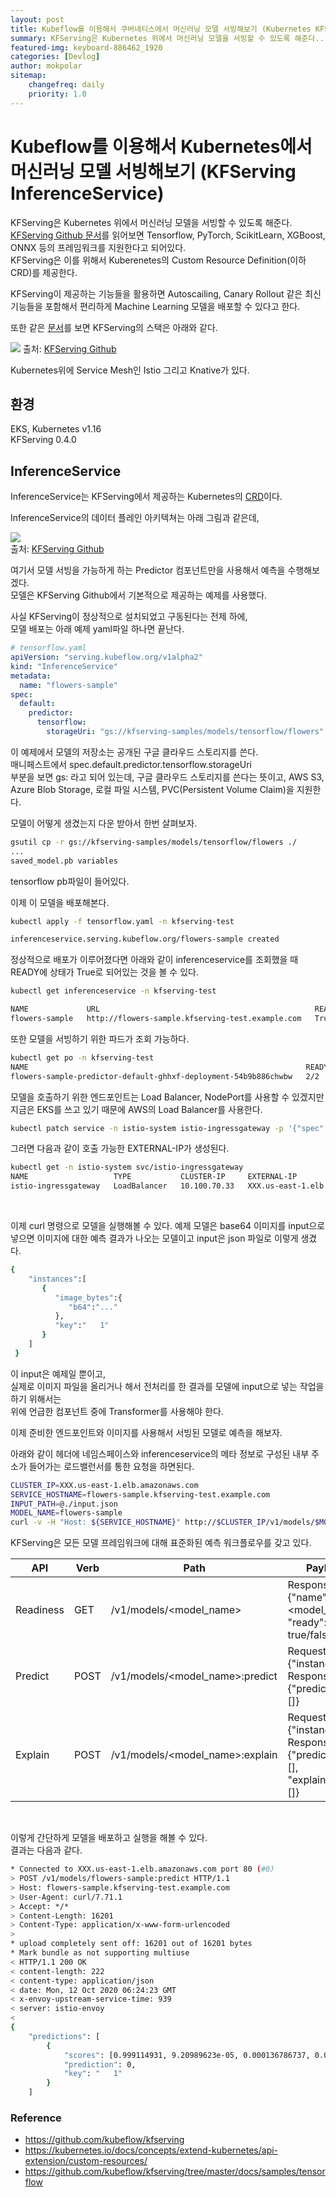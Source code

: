 ```yaml
---
layout: post
title: Kubeflow를 이용해서 쿠버네티스에서 머신러닝 모델 서빙해보기 (Kubernetes KFServing InferenceService)
summary: KFServing은 Kubernetes 위에서 머신러닝 모델을 서빙할 수 있도록 해준다.....
featured-img: keyboard-886462_1920
categories: [Devlog]
author: mokpolar
sitemap:
    changefreq: daily
    priority: 1.0
---
```


# Kubeflow를 이용해서 Kubernetes에서 머신러닝 모델 서빙해보기 (KFServing InferenceService)

KFServing은 Kubernetes 위에서 머신러닝 모델을 서빙할 수 있도록 해준다.  
[KFServing Github 문서](https://github.com/kubeflow/kfserving)를 읽어보면 Tensorflow, PyTorch, ScikitLearn, XGBoost, ONNX 등의 프레임워크를 지원한다고 되어있다.  
KFServing은 이를 위해서 Kuberenetes의 Custom Resource Definition(이하 CRD)를 제공한다.  

KFServing이 제공하는 기능들을 활용하면 Autoscailing, Canary Rollout 같은 최신 기능들을 포함해서 편리하게 Machine Learning 모델을 배포할 수 있다고 한다.  

또한 같은 [문서](https://github.com/kubeflow/kfserving)를 보면 KFServing의 스택은 아래와 같다. 

![](./../assets/img/posts/2020-10-11-01-01-01.png)
출처: [KFServing Github](https://github.com/kubeflow/kfserving)

Kubernetes위에 Service Mesh인 Istio 그리고 Knative가 있다. 

## 환경

EKS, Kubernetes v1.16  
KFServing 0.4.0

## InferenceService

InferenceService는 KFServing에서 제공하는 Kubernetes의 [CRD](https://kubernetes.io/docs/concepts/extend-kubernetes/api-extension/custom-resources/)이다.  

InferenceService의 데이터 플레인 아키텍쳐는 아래 그림과 같은데, 

![](./../assets/img/posts/2020-10-11-01-01-02.jpg)  
출처: [KFServing Github](https://github.com/kubeflow/kfserving)


여기서 모델 서빙을 가능하게 하는 Predictor 컴포넌트만을 사용해서 예측을 수행해보겠다.  
모델은 KFServing Github에서 기본적으로 제공하는 예제를 사용했다. 

사실 KFServing이 정상적으로 설치되었고 구동된다는 전제 하에,  
모델 배포는 아래 예제 yaml파일 하나면 끝난다. 


```yaml
# tensorflow.yaml
apiVersion: "serving.kubeflow.org/v1alpha2"
kind: "InferenceService"
metadata:
  name: "flowers-sample"
spec:
  default:
    predictor:
      tensorflow:
        storageUri: "gs://kfserving-samples/models/tensorflow/flowers"
```


이 예제에서 모델의 저장소는 공개된 구글 클라우드 스토리지를 쓴다.  
매니페스트에서 
spec.default.predictor.tensorflow.storageUri  
부분을 보면 gs: 라고 되어 있는데, 구글 클라우드 스토리지를 쓴다는 뜻이고, 
AWS S3, Azure Blob Storage, 로컬 파일 시스템, PVC(Persistent Volume Claim)을 지원한다. 

모델이 어떻게 생겼는지 다운 받아서 한번 살펴보자. 

```sh
gsutil cp -r gs://kfserving-samples/models/tensorflow/flowers ./
...
saved_model.pb variables
```
tensorflow pb파일이 들어있다.  

이제 이 모델을 배포해본다.  

```sh
kubectl apply -f tensorflow.yaml -n kfserving-test

inferenceservice.serving.kubeflow.org/flowers-sample created
```

정상적으로 배포가 이루어졌다면 아래와 같이 inferenceservice를 조회했을 때 READY에 상태가 True로 되어있는 것을 볼 수 있다. 

```sh
kubectl get inferenceservice -n kfserving-test

NAME             URL                                                READY   DEFAULT TRAFFIC   CANARY TRAFFIC   AGE
flowers-sample   http://flowers-sample.kfserving-test.example.com   True    100                                94s
```

또한 모델을 서빙하기 위한 파드가 조회 가능하다. 

```sh
kubectl get po -n kfserving-test
NAME                                                              READY   STATUS    RESTARTS   AGE
flowers-sample-predictor-default-ghhxf-deployment-54b9b886chwbw   2/2     Running   0          3m28s
```


  
모델을 호출하기 위한 엔드포인트는 Load Balancer, NodePort를 사용할 수 있겠지만 지금은 EKS를 쓰고 있기 때문에 AWS의 Load Balancer를 사용한다.  

```sh
kubectl patch service -n istio-system istio-ingressgateway -p '{"spec": {"type": "LoadBalancer"}}'
```
그러면 다음과 같이 호출 가능한 EXTERNAL-IP가 생성된다.

```sh
kubectl get -n istio-system svc/istio-ingressgateway
NAME                   TYPE           CLUSTER-IP     EXTERNAL-IP                                                              PORT(S)                                                      AGE
istio-ingressgateway   LoadBalancer   10.100.70.33   XXX.us-east-1.elb.amazonaws.com
```

<br>

이제 curl 명령으로 모델을 실행해볼 수 있다. 
예제 모델은 base64 이미지를 input으로 넣으면 이미지에 대한 예측 결과가 나오는 모델이고
input은 json 파일로 이렇게 생겼다.  

```sh
{
    "instances":[
       {
          "image_bytes":{
             "b64":"..."
          },
          "key":"   1"
       }
    ]
 }
```
이 input은 예제일 뿐이고,  
실제로 이미지 파일을 올리거나 해서 전처리를 한 결과를 모델에 input으로 넣는 작업을 하기 위해서는  
위에 언급한 컴포넌트 중에 Transformer를 사용해야 한다.  

이제 준비한 엔드포인트와 이미지를 사용해서 서빙된 모델로 예측을 해보자.  

아래와 같이 헤더에 네임스페이스와 inferenceservice의 메타 정보로 구성된 내부 주소가 들어가는 로드밸런서를 통한 요청을 하면된다. 

```sh
CLUSTER_IP=XXX.us-east-1.elb.amazonaws.com
SERVICE_HOSTNAME=flowers-sample.kfserving-test.example.com
INPUT_PATH=@./input.json
MODEL_NAME=flowers-sample
curl -v -H "Host: ${SERVICE_HOSTNAME}" http://$CLUSTER_IP/v1/models/$MODEL_NAME:predict -d $INPUT_PATH
```

KFServing은 모든 모델 프레임워크에 대해 표준화된 예측 워크플로우를 갖고 있다.    

| API  | Verb | Path | Payload |
| ------------- | ------------- | ------------- | ------------- |
| Readiness| GET   | /v1/models/<model_name>          | Response:{"name": <model_name>, "ready": true/false}  |
| Predict  | POST  | /v1/models/<model_name>:predict  | Request:{"instances": []}  Response:{"predictions": []} |
| Explain  | POST  | /v1/models/<model_name>:explain  | Request:{"instances": []}  Response:{"predictions": [], "explainations": []}   |


<br>

이렇게 간단하게 모델을 배포하고 실행을 해볼 수 있다.  
결과는 다음과 같다. 

```sh
* Connected to XXX.us-east-1.elb.amazonaws.com port 80 (#0)
> POST /v1/models/flowers-sample:predict HTTP/1.1
> Host: flowers-sample.kfserving-test.example.com
> User-Agent: curl/7.71.1
> Accept: */*
> Content-Length: 16201
> Content-Type: application/x-www-form-urlencoded
>
* upload completely sent off: 16201 out of 16201 bytes
* Mark bundle as not supporting multiuse
< HTTP/1.1 200 OK
< content-length: 222
< content-type: application/json
< date: Mon, 12 Oct 2020 06:24:23 GMT
< x-envoy-upstream-service-time: 939
< server: istio-envoy
<
{
    "predictions": [
        {
            "scores": [0.999114931, 9.20989623e-05, 0.000136786737, 0.000337258854, 0.000300533458, 1.84814289e-05],
            "prediction": 0,
            "key": "   1"
        }
    ]
```


### Reference

* https://github.com/kubeflow/kfserving
* https://kubernetes.io/docs/concepts/extend-kubernetes/api-extension/custom-resources/
* https://github.com/kubeflow/kfserving/tree/master/docs/samples/tensorflow
